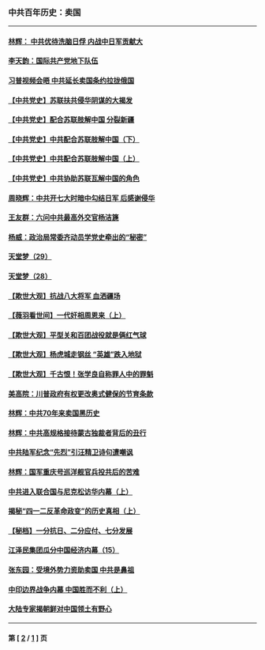 ### 中共百年历史：卖国
---
#### [林辉： 中共优待洗脑日俘 内战中日军贡献大](../../pages/nf1176117/n13624644.md?04120430) 
#### [李天韵：国际共产党地下队伍](../../pages/nf1176117/n13611808.md?04120430) 
#### [习普视频会晤 中共延长卖国条约拉拢俄国](../../pages/nf1176117/n13060971.md?04120430) 
#### [【中共党史】苏联扶共侵华阴谋的大揭发](../../pages/nf1176117/n13056050.md?04120430) 
#### [【中共党史】配合苏联肢解中国 分裂新疆](../../pages/nf1176117/n13040700.md?04120430) 
#### [【中共党史】中共配合苏联肢解中国（下）](../../pages/nf1176117/n13035660.md?04120430) 
#### [【中共党史】中共配合苏联肢解中国（上）](../../pages/nf1176117/n13030262.md?04120430) 
#### [【中共党史】中共协助苏联瓦解中国的角色](../../pages/nf1176117/n13018109.md?04120430) 
#### [周晓辉：中共开七大时暗中勾结日军 后感谢侵华](../../pages/nf1176117/n12921960.md?04120430) 
#### [王友群：六问中共最高外交官杨洁篪](../../pages/nf1176117/n12836495.md?04120430) 
#### [杨威：政治局常委齐动员学党史牵出的“秘密”](../../pages/nf1176117/n12764642.md?04120430) 
#### [天堂梦（29）](../../pages/nf1176117/n12408465.md?04120430) 
#### [天堂梦（28）](../../pages/nf1176117/n12408309.md?04120430) 
#### [【欺世大观】抗战八大将军 血洒疆场](../../pages/nf1176117/n12357044.md?04120430) 
#### [【薇羽看世间】一代奸相周恩来（上）](../../pages/nf1176117/n12401109.md?04120430) 
#### [【欺世大观】平型关和百团战役就是俩红气球](../../pages/nf1176117/n12359157.md?04120430) 
#### [【欺世大观】杨虎城走钢丝 “英雄”跌入地狱](../../pages/nf1176117/n12358840.md?04120430) 
#### [【欺世大观】千古恨！张学良自称罪人中的罪魁](../../pages/nf1176117/n12358629.md?04120430) 
#### [美高院：川普政府有权更改奥式健保的节育条款](../../pages/nf1176117/n12242171.md?04120430) 
#### [林辉：中共70年来卖国黑历史](../../pages/nf1176117/n11552181.md?04120430) 
#### [林辉：中共高规格接待蒙古独裁者背后的丑行](../../pages/nf1176117/n11225005.md?04120430) 
#### [中共陆军纪念“先烈”引汪精卫诗句遭嘲讽](../../pages/nf1176117/n11153345.md?04120430) 
#### [林辉：国军重庆号巡洋舰官兵投共后的苦难](../../pages/nf1176117/n10997801.md?04120430) 
#### [中共进入联合国与尼克松访华内幕（上）](../../pages/nf1176117/n10138788.md?04120430) 
#### [揭秘“四一二反革命政变”的历史真相（上）](../../pages/nf1176117/n9996650.md?04120430) 
#### [【秘档】一分抗日、二分应付、七分发展](../../pages/nf1176117/n9331484.md?04120430) 
#### [江泽民集团瓜分中国经济内幕（15）](../../pages/nf1176117/n9268584.md?04120430) 
#### [张东园：受境外势力资助卖国 中共是鼻祖](../../pages/nf1176117/n9272480.md?04120430) 
#### [中印边界战争内幕 中国胜而不利（上）](../../pages/nf1176117/n9252458.md?04120430) 
#### [大陆专家揭朝鲜对中国领土有野心](../../pages/nf1176117/n9074056.md?04120430) 

---
#### 第 [ [2](./2.md?04120430) / [1](./1.md?04120430) ] 页
